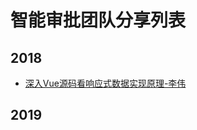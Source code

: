 # 智能审批团队分享列表

## 2018

* [深入Vue源码看响应式数据实现原理-李伟](https://njed.gitbook.io/vue-summary/vue/xiang-ying-shi-shu-ju-shi-xian-yuan-li)


## 2019